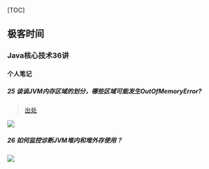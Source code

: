 [TOC]



## 极客时间

### Java核心技术36讲

#### 个人笔记

##### 25 谈谈JVM内存区域的划分，哪些区域可能发生OutOfMemoryError?

> [出处](https://docs.oracle.com/javase/specs/jvms/se9/html/jvms-2.html#jvms-2.5)
<img src="https://github.com/Maybrittnelson/technology-demo/blob/feture/7-01/img/Run-Time%20Data%20Areas.png"/>

##### 26 如何监控诊断JVM堆内和堆外存使用？
<img src="https://github.com/Maybrittnelson/technology-demo/blob/feture/7-01/img/"/>















